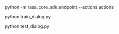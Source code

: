 <!-- run actions -->
python -m rasa_core_sdk.endpoint --actions actions

<!-- run file train_dialog -->
python train_dialog.py

<!-- run file test_dialog -->
python test_dialog.py

<!-- rasa run -m models --endpoints endpoints.yml --port 5002 --credentials credentials.yml
rasa run actions
sudo /opt/lampp/lampp start -->
